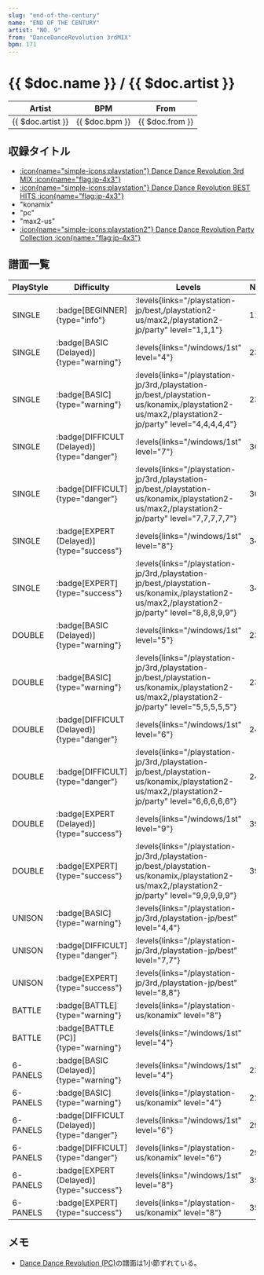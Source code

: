 ```yaml
---
slug: "end-of-the-century"
name: "END OF THE CENTURY"
artist: "NO. 9"
from: "DanceDanceRevolution 3rdMIX"
bpm: 171
---
```


# {{ $doc.name }} / {{ $doc.artist }}

|Artist|BPM|From|
|------|---|----|
|{{ $doc.artist }}|{{ $doc.bpm }}|{{ $doc.from }}|

## 収録タイトル

- [:icon{name="simple-icons:playstation"} Dance Dance Revolution 3rd MIX :icon{name="flag:jp-4x3"}](/playstation-jp/3rd)
- [:icon{name="simple-icons:playstation"} Dance Dance Revolution BEST HITS :icon{name="flag:jp-4x3"}](/playstation-jp/best)
- "konamix"
- "pc"
- "max2-us"
- [:icon{name="simple-icons:playstation2"} Dance Dance Revolution Party Collection :icon{name="flag:jp-4x3"}](/playstation2-jp/party)

## 譜面一覧

|PlayStyle|Difficulty|Levels|Notes|Movie|
|---------|----------|------|-----|-----|
|SINGLE| :badge[BEGINNER]{type="info"}| :levels{links="/playstation-jp/best,/playstation2-us/max2,/playstation2-jp/party" level="1,1,1"}|111/0||
|SINGLE| :badge[BASIC (Delayed)]{type="warning"}| :levels{links="/windows/1st" level="4"}|231/0||
|SINGLE| :badge[BASIC]{type="warning"}| :levels{links="/playstation-jp/3rd,/playstation-jp/best,/playstation-us/konamix,/playstation2-us/max2,/playstation2-jp/party" level="4,4,4,4,4"}|231/0||
|SINGLE| :badge[DIFFICULT (Delayed)]{type="danger"}| :levels{links="/windows/1st" level="7"}|307/0||
|SINGLE| :badge[DIFFICULT]{type="danger"}| :levels{links="/playstation-jp/3rd,/playstation-jp/best,/playstation-us/konamix,/playstation2-us/max2,/playstation2-jp/party" level="7,7,7,7,7"}|307/0||
|SINGLE| :badge[EXPERT (Delayed)]{type="success"}| :levels{links="/windows/1st" level="8"}|349/0||
|SINGLE| :badge[EXPERT]{type="success"}| :levels{links="/playstation-jp/3rd,/playstation-jp/best,/playstation-us/konamix,/playstation2-us/max2,/playstation2-jp/party" level="8,8,8,9,9"}|349/0||
|DOUBLE| :badge[BASIC (Delayed)]{type="warning"}| :levels{links="/windows/1st" level="5"}|231/0||
|DOUBLE| :badge[BASIC]{type="warning"}| :levels{links="/playstation-jp/3rd,/playstation-jp/best,/playstation-us/konamix,/playstation2-us/max2,/playstation2-jp/party" level="5,5,5,5,5"}|231/0||
|DOUBLE| :badge[DIFFICULT (Delayed)]{type="danger"}| :levels{links="/windows/1st" level="6"}|245/0||
|DOUBLE| :badge[DIFFICULT]{type="danger"}| :levels{links="/playstation-jp/3rd,/playstation-jp/best,/playstation-us/konamix,/playstation2-us/max2,/playstation2-jp/party" level="6,6,6,6,6"}|245/0||
|DOUBLE| :badge[EXPERT (Delayed)]{type="success"}| :levels{links="/windows/1st" level="9"}|390/0||
|DOUBLE| :badge[EXPERT]{type="success"}| :levels{links="/playstation-jp/3rd,/playstation-jp/best,/playstation-us/konamix,/playstation2-us/max2,/playstation2-jp/party" level="9,9,9,9,9"}|390/0||
|UNISON| :badge[BASIC]{type="warning"}| :levels{links="/playstation-jp/3rd,/playstation-jp/best" level="4,4"}|||
|UNISON| :badge[DIFFICULT]{type="danger"}| :levels{links="/playstation-jp/3rd,/playstation-jp/best" level="7,7"}|||
|UNISON| :badge[EXPERT]{type="success"}| :levels{links="/playstation-jp/3rd,/playstation-jp/best" level="8,8"}|||
|BATTLE| :badge[BATTLE]{type="warning"}| :levels{links="/playstation-us/konamix" level="8"}|||
|BATTLE| :badge[BATTLE (PC)]{type="warning"}| :levels{links="/windows/1st" level="4"}|||
|6-PANELS| :badge[BASIC (Delayed)]{type="warning"}| :levels{links="/windows/1st" level="4"}|222/0||
|6-PANELS| :badge[BASIC]{type="warning"}| :levels{links="/playstation-us/konamix" level="4"}|222/0||
|6-PANELS| :badge[DIFFICULT (Delayed)]{type="danger"}| :levels{links="/windows/1st" level="6"}|297/0||
|6-PANELS| :badge[DIFFICULT]{type="danger"}| :levels{links="/playstation-us/konamix" level="6"}|297/0||
|6-PANELS| :badge[EXPERT (Delayed)]{type="success"}| :levels{links="/windows/1st" level="8"}|351/0||
|6-PANELS| :badge[EXPERT]{type="success"}| :levels{links="/playstation-us/konamix" level="8"}|351/0||

## メモ

- [Dance Dance Revolution (PC)](/series/pc)の譜面は1小節ずれている。
